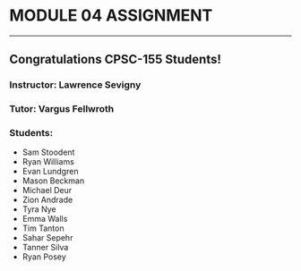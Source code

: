 # MODULE 04 ASSIGNMENT
---  
## Congratulations CPSC-155 Students!
  
### Instructor: Lawrence Sevigny
  
### Tutor: Vargus Fellwroth

### Students:
* Sam Stoodent
* Ryan Williams
* Evan Lundgren
* Mason Beckman
* Michael Deur
* Zion Andrade
* Tyra Nye
* Emma Walls
* Tim Tanton
* Sahar Sepehr
* Tanner Silva
* Ryan Posey
